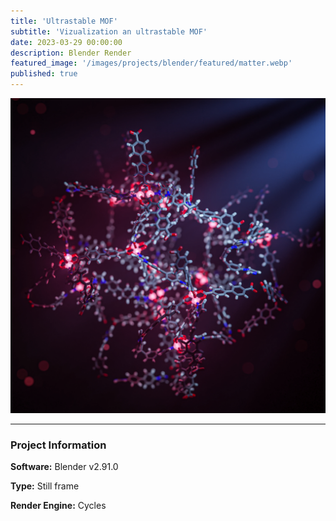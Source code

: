 ```yaml
---
title: 'Ultrastable MOF'
subtitle: 'Vizualization an ultrastable MOF'
date: 2023-03-29 00:00:00
description: Blender Render
featured_image: '/images/projects/blender/featured/matter.webp'
published: true
---
```


![](/images/projects/full_size/matter.webp)

---

### Project Information

**Software:** Blender v2.91.0

**Type:** Still frame

**Render Engine:** Cycles
